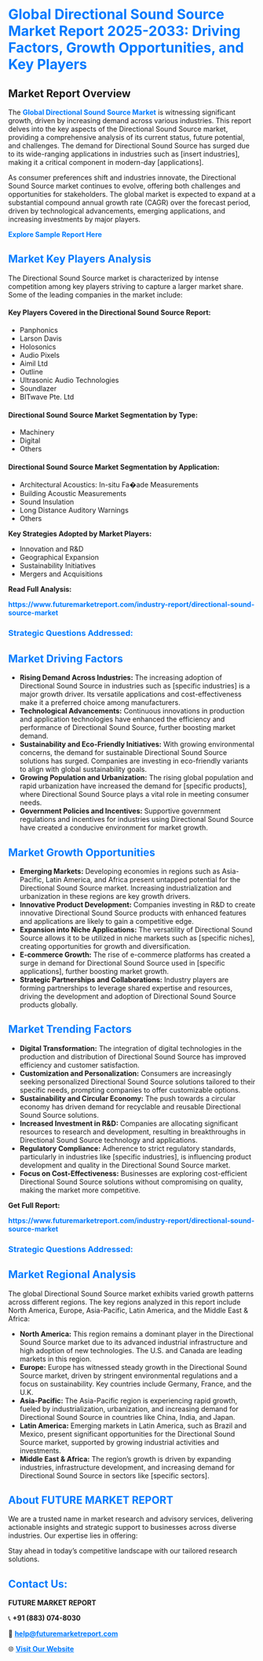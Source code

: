 <h1 style="color: #007BFF;">Global Directional Sound Source Market Report 2025-2033: Driving Factors, Growth Opportunities, and Key Players</h1>

<section id="overview">
<h2>Market Report Overview</h2>
<p>The <a href="https://www.futuremarketreport.com/industry-report/directional-sound-source-market" style="color: #007BFF; text-decoration: none;"><strong>Global Directional Sound Source Market</strong></a> is witnessing significant growth, driven by increasing demand across various industries. This report delves into the key aspects of the Directional Sound Source market, providing a comprehensive analysis of its current status, future potential, and challenges. The demand for Directional Sound Source has surged due to its wide-ranging applications in industries such as [insert industries], making it a critical component in modern-day [applications].</p>
<p>As consumer preferences shift and industries innovate, the Directional Sound Source market continues to evolve, offering both challenges and opportunities for stakeholders. The global market is expected to expand at a substantial compound annual growth rate (CAGR) over the forecast period, driven by technological advancements, emerging applications, and increasing investments by major players.</p>
</section>

<section id="overview">
<p><a href="https://www.futuremarketreport.com/request-sample/reportId=52880" style="color: #007BFF; text-decoration: none;"><strong>Explore Sample Report Here</strong></a></p>
</section>

<section id="key-players">
<h2 style="color: #007BFF;">Market Key Players Analysis</h2>
<p>The Directional Sound Source market is characterized by intense competition among key players striving to capture a larger market share. Some of the leading companies in the market include:</p>
<h4>Key Players Covered in the Directional Sound Source Report:</h4>
<ul><li>Panphonics</li><li>Larson Davis</li><li>Holosonics</li><li>Audio Pixels</li><li>Aimil Ltd</li><li>Outline</li><li>Ultrasonic Audio Technologies</li><li>Soundlazer</li><li>BITwave Pte. Ltd</li></ul>
<h4>Directional Sound Source Market Segmentation by Type:</h4>
<ul><li>Machinery</li><li>Digital</li><li>Others</li></ul>

<h4>Directional Sound Source Market Segmentation by Application:</h4>
<ul><li>Architectural Acoustics: In-situ Fa�ade Measurements</li><li>Building Acoustic Measurements</li><li>Sound Insulation</li><li>Long Distance Auditory Warnings</li><li>Others</li></ul>
<p><strong>Key Strategies Adopted by Market Players:</strong></p>
<ul>
<li>Innovation and R&D</li>
<li>Geographical Expansion</li>
<li>Sustainability Initiatives</li>
<li>Mergers and Acquisitions</li>
</ul>
</section>

<section>
<p><strong>Read Full Analysis: </strong></p><a href="https://www.futuremarketreport.com/industry-report/directional-sound-source-market" style="color: #007BFF; text-decoration: none;"><strong>https://www.futuremarketreport.com/industry-report/directional-sound-source-market</strong></a>
<h3 style="color: #007BFF;">Strategic Questions Addressed:</h3>
</section>

<section id="driving-factors">
<h2 style="color: #007BFF;">Market Driving Factors</h2>
<ul>
<li><strong>Rising Demand Across Industries:</strong> The increasing adoption of Directional Sound Source in industries such as [specific industries] is a major growth driver. Its versatile applications and cost-effectiveness make it a preferred choice among manufacturers.</li>
<li><strong>Technological Advancements:</strong> Continuous innovations in production and application technologies have enhanced the efficiency and performance of Directional Sound Source, further boosting market demand.</li>
<li><strong>Sustainability and Eco-Friendly Initiatives:</strong> With growing environmental concerns, the demand for sustainable Directional Sound Source solutions has surged. Companies are investing in eco-friendly variants to align with global sustainability goals.</li>
<li><strong>Growing Population and Urbanization:</strong> The rising global population and rapid urbanization have increased the demand for [specific products], where Directional Sound Source plays a vital role in meeting consumer needs.</li>
<li><strong>Government Policies and Incentives:</strong> Supportive government regulations and incentives for industries using Directional Sound Source have created a conducive environment for market growth.</li>
</ul>
</section>

<section id="growth-opportunities">
<h2 style="color: #007BFF;">Market Growth Opportunities</h2>
<ul>
<li><strong>Emerging Markets:</strong> Developing economies in regions such as Asia-Pacific, Latin America, and Africa present untapped potential for the Directional Sound Source market. Increasing industrialization and urbanization in these regions are key growth drivers.</li>
<li><strong>Innovative Product Development:</strong> Companies investing in R&D to create innovative Directional Sound Source products with enhanced features and applications are likely to gain a competitive edge.</li>
<li><strong>Expansion into Niche Applications:</strong> The versatility of Directional Sound Source allows it to be utilized in niche markets such as [specific niches], creating opportunities for growth and diversification.</li>
<li><strong>E-commerce Growth:</strong> The rise of e-commerce platforms has created a surge in demand for Directional Sound Source used in [specific applications], further boosting market growth.</li>
<li><strong>Strategic Partnerships and Collaborations:</strong> Industry players are forming partnerships to leverage shared expertise and resources, driving the development and adoption of Directional Sound Source products globally.</li>
</ul>
</section>

<section id="trending-factors">
<h2 style="color: #007BFF;">Market Trending Factors</h2>
<ul>
<li><strong>Digital Transformation:</strong> The integration of digital technologies in the production and distribution of Directional Sound Source has improved efficiency and customer satisfaction.</li>
<li><strong>Customization and Personalization:</strong> Consumers are increasingly seeking personalized Directional Sound Source solutions tailored to their specific needs, prompting companies to offer customizable options.</li>
<li><strong>Sustainability and Circular Economy:</strong> The push towards a circular economy has driven demand for recyclable and reusable Directional Sound Source solutions.</li>
<li><strong>Increased Investment in R&D:</strong> Companies are allocating significant resources to research and development, resulting in breakthroughs in Directional Sound Source technology and applications.</li>
<li><strong>Regulatory Compliance:</strong> Adherence to strict regulatory standards, particularly in industries like [specific industries], is influencing product development and quality in the Directional Sound Source market.</li>
<li><strong>Focus on Cost-Effectiveness:</strong> Businesses are exploring cost-efficient Directional Sound Source solutions without compromising on quality, making the market more competitive.</li>
</ul>
</section>

<section>
<p><strong>Get Full Report: </strong></p><a href="https://www.futuremarketreport.com/industry-report/directional-sound-source-market" style="color: #007BFF; text-decoration: none;"><strong>https://www.futuremarketreport.com/industry-report/directional-sound-source-market</strong></a>
<h3 style="color: #007BFF;">Strategic Questions Addressed:</h3>
</section>


<section id="regional-analysis">
<h2 style="color: #007BFF;">Market Regional Analysis</h2>
<p>The global Directional Sound Source market exhibits varied growth patterns across different regions. The key regions analyzed in this report include North America, Europe, Asia-Pacific, Latin America, and the Middle East & Africa:</p>
<ul>
<li><strong>North America:</strong> This region remains a dominant player in the Directional Sound Source market due to its advanced industrial infrastructure and high adoption of new technologies. The U.S. and Canada are leading markets in this region.</li>
<li><strong>Europe:</strong> Europe has witnessed steady growth in the Directional Sound Source market, driven by stringent environmental regulations and a focus on sustainability. Key countries include Germany, France, and the U.K.</li>
<li><strong>Asia-Pacific:</strong> The Asia-Pacific region is experiencing rapid growth, fueled by industrialization, urbanization, and increasing demand for Directional Sound Source in countries like China, India, and Japan.</li>
<li><strong>Latin America:</strong> Emerging markets in Latin America, such as Brazil and Mexico, present significant opportunities for the Directional Sound Source market, supported by growing industrial activities and investments.</li>
<li><strong>Middle East & Africa:</strong> The region’s growth is driven by expanding industries, infrastructure development, and increasing demand for Directional Sound Source in sectors like [specific sectors].</li>
</ul>
</section>

<footer>
<h2 style="color: #007BFF;">About FUTURE MARKET REPORT</h2>
<p>We are a trusted name in market research and advisory services, delivering actionable insights and strategic support to businesses across diverse industries. Our expertise lies in offering:</p>

<p>Stay ahead in today’s competitive landscape with our tailored research solutions.</p>

<h2 style="color: #007BFF;">Contact Us:</h2>
<p><strong>FUTURE MARKET REPORT</strong></p>
<p>📞 <strong>+91 (883) 074-8030</strong></p>
<p>📧 <strong><a href="mailto:help@futuremarketreport.com" style="color: #007BFF;">help@futuremarketreport.com</a></strong></p>
<p>🌐 <strong><a href="https://www.futuremarketreport.com/" style="color: #007BFF;">Visit Our Website</a></strong></p>
</footer>